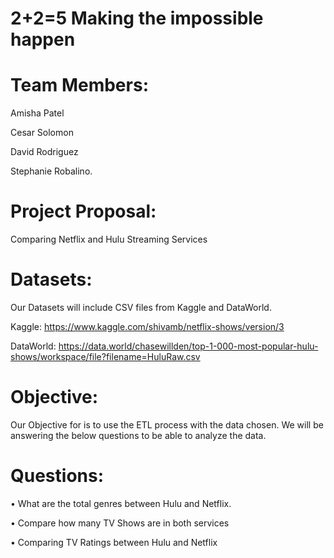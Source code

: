 
# 2+2=5 Making the impossible happen 

# Team Members: 

Amisha Patel

Cesar Solomon

David Rodriguez

Stephanie Robalino.

# Project Proposal: 
Comparing Netflix and Hulu Streaming  Services

# Datasets:

Our Datasets will include CSV files from Kaggle and DataWorld.

Kaggle:
https://www.kaggle.com/shivamb/netflix-shows/version/3

DataWorld:
https://data.world/chasewillden/top-1-000-most-popular-hulu-shows/workspace/file?filename=HuluRaw.csv

# Objective: 
Our Objective for is to use the ETL process with the data chosen. We will be answering the below questions to be able to analyze the data. 

# Questions:

•	What are the total genres between Hulu and Netflix. 

•	Compare how many TV Shows are in both services 

•	Comparing TV Ratings between Hulu and Netflix 


